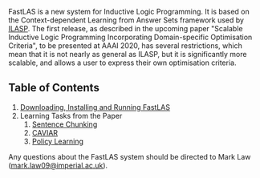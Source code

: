 FastLAS is a new system for Inductive Logic Programming. It is based on
the Context-dependent Learning from Answer Sets framework used by
[ILASP](http://www.ilasp.com/). The first release, as described in the
upcoming paper "Scalable Inductive Logic Programming Incorporating
Domain-specific Optimisation Criteria", to be presented at AAAI 2020,
has several restrictions, which mean that it is not nearly as general as
ILASP, but it is significantly more scalable, and allows a user to
express their own optimisation criteria.


## Table of Contents

1. [Downloading, Installing and Running FastLAS](installation.md)
2. Learning Tasks from the Paper
    1. [Sentence Chunking](sentence_chunking.md)
    2. [CAVIAR](caviar.md)
    3. [Policy Learning](policy_learning.md)


Any questions about the FastLAS system should be directed to Mark Law
(mark.law09@imperial.ac.uk).
